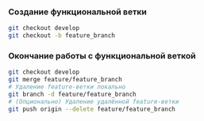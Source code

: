 ### Создание функциональной ветки

```bash
git checkout develop
git checkout -b feature_branch
```

### Окончание работы с функциональной веткой

```bash
git checkout develop
git merge feature/feature_branch
# Удаление feature-ветки локально
git branch -d feature/feature_branch
# (Опционально) Удаление удалённой feature-ветки
git push origin --delete feature/feature_branch
```